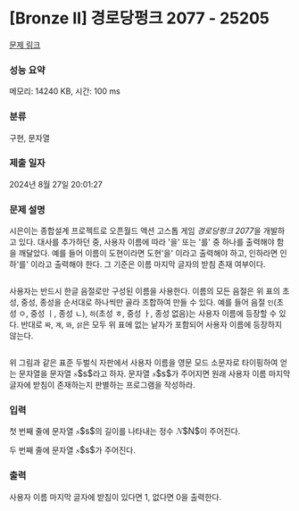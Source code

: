 # [Bronze II] 경로당펑크 2077 - 25205 

[문제 링크](https://www.acmicpc.net/problem/25205) 

### 성능 요약

메모리: 14240 KB, 시간: 100 ms

### 분류

구현, 문자열

### 제출 일자

2024년 8월 27일 20:01:27

### 문제 설명

<p>시은이는 종합설계 프로젝트로 오픈월드 액션 고스톱 게임 <em>경로당펑크 2077</em>을 개발하고 있다. 대사를 추가하던 중, 사용자 이름에 따라 '을' 또는 '를' 중 하나를 출력해야 함을 깨달았다. 예를 들어 이름이 도현이라면 도현'을' 이라고 출력해야 하고, 인하라면 인하'를' 이라고 출력해야 한다. 그 기준은 이름 마지막 글자의 받침 존재 여부이다.</p>

<p style="text-align: center;"><img alt="" src=""></p>

<p>사용자는 반드시 한글 음절로만 구성된 이름을 사용한다. 이름의 모든 음절은 위 표의 초성, 중성, 종성을 순서대로 하나씩만 골라 조합하여 만들 수 있다. 예를 들어 음절 <code>인</code>(초성 ㅇ, 중성 ㅣ, 종성 ㄴ), <code>하</code>(초성 ㅎ, 중성 ㅏ, 종성 없음)는 사용자 이름에 등장할 수 있다. 반대로 <code>짜</code>, <code>계</code>, <code>와</code>, <code>삵</code>은 모두 위 표에 없는 낱자가 포함되어 사용자 이름에 등장하지 않는다.</p>

<p style="text-align: center;"><img alt="" src=""></p>

<p>위 그림과 같은 표준 두벌식 자판에서 사용자 이름을 영문 모드 소문자로 타이핑하여 얻는 문자열을 문자열 <mjx-container class="MathJax" jax="CHTML" style="font-size: 109%; position: relative;"><mjx-math class="MJX-TEX" aria-hidden="true"><mjx-mi class="mjx-i"><mjx-c class="mjx-c1D460 TEX-I"></mjx-c></mjx-mi></mjx-math><mjx-assistive-mml unselectable="on" display="inline"><math xmlns="http://www.w3.org/1998/Math/MathML"><mi>s</mi></math></mjx-assistive-mml><span aria-hidden="true" class="no-mathjax mjx-copytext">$s$</span></mjx-container>라고 하자. 문자열 <mjx-container class="MathJax" jax="CHTML" style="font-size: 109%; position: relative;"><mjx-math class="MJX-TEX" aria-hidden="true"><mjx-mi class="mjx-i"><mjx-c class="mjx-c1D460 TEX-I"></mjx-c></mjx-mi></mjx-math><mjx-assistive-mml unselectable="on" display="inline"><math xmlns="http://www.w3.org/1998/Math/MathML"><mi>s</mi></math></mjx-assistive-mml><span aria-hidden="true" class="no-mathjax mjx-copytext">$s$</span></mjx-container>가 주어지면 원래 사용자 이름 마지막 글자에 받침이 존재하는지 판별하는 프로그램을 작성하라.</p>

### 입력 

 <p>첫 번째 줄에 문자열 <mjx-container class="MathJax" jax="CHTML" style="font-size: 109%; position: relative;"><mjx-math class="MJX-TEX" aria-hidden="true"><mjx-mi class="mjx-i"><mjx-c class="mjx-c1D460 TEX-I"></mjx-c></mjx-mi></mjx-math><mjx-assistive-mml unselectable="on" display="inline"><math xmlns="http://www.w3.org/1998/Math/MathML"><mi>s</mi></math></mjx-assistive-mml><span aria-hidden="true" class="no-mathjax mjx-copytext">$s$</span></mjx-container>의 길이를 나타내는 정수 <mjx-container class="MathJax" jax="CHTML" style="font-size: 109%; position: relative;"><mjx-math class="MJX-TEX" aria-hidden="true"><mjx-mi class="mjx-i"><mjx-c class="mjx-c1D441 TEX-I"></mjx-c></mjx-mi></mjx-math><mjx-assistive-mml unselectable="on" display="inline"><math xmlns="http://www.w3.org/1998/Math/MathML"><mi>N</mi></math></mjx-assistive-mml><span aria-hidden="true" class="no-mathjax mjx-copytext">$N$</span></mjx-container>이 주어진다.</p>

<p>두 번째 줄에 문자열 <mjx-container class="MathJax" jax="CHTML" style="font-size: 109%; position: relative;"><mjx-math class="MJX-TEX" aria-hidden="true"><mjx-mi class="mjx-i"><mjx-c class="mjx-c1D460 TEX-I"></mjx-c></mjx-mi></mjx-math><mjx-assistive-mml unselectable="on" display="inline"><math xmlns="http://www.w3.org/1998/Math/MathML"><mi>s</mi></math></mjx-assistive-mml><span aria-hidden="true" class="no-mathjax mjx-copytext">$s$</span></mjx-container>가 주어진다.</p>

### 출력 

 <p>사용자 이름 마지막 글자에 받침이 있다면 1, 없다면 0을 출력한다.</p>

